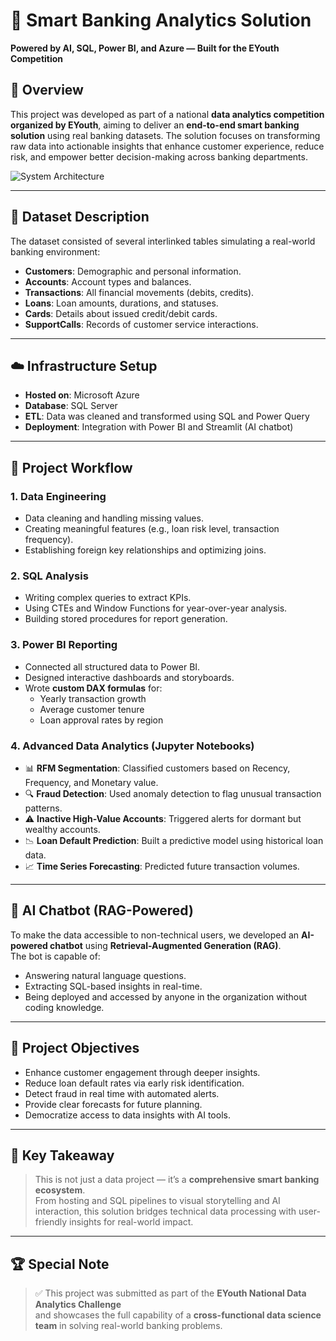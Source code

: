 # 💼 Smart Banking Analytics Solution  
**Powered by AI, SQL, Power BI, and Azure — Built for the EYouth Competition**

## 📌 Overview

This project was developed as part of a national **data analytics competition organized by EYouth**, aiming to deliver an **end-to-end smart banking solution** using real banking datasets. The solution focuses on 
transforming raw data into actionable insights that enhance customer experience, reduce risk, and empower better decision-making across banking departments.

![System Architecture](assets/dashboard.png)

---

## 🧩 Dataset Description

The dataset consisted of several interlinked tables simulating a real-world banking environment:

- **Customers**: Demographic and personal information.  
- **Accounts**: Account types and balances.  
- **Transactions**: All financial movements (debits, credits).  
- **Loans**: Loan amounts, durations, and statuses.  
- **Cards**: Details about issued credit/debit cards.  
- **SupportCalls**: Records of customer service interactions.

---

## ☁️ Infrastructure Setup

- **Hosted on**: Microsoft Azure  
- **Database**: SQL Server  
- **ETL**: Data was cleaned and transformed using SQL and Power Query  
- **Deployment**: Integration with Power BI and Streamlit (AI chatbot)

---

## 🔧 Project Workflow

### 1. **Data Engineering**
- Data cleaning and handling missing values.  
- Creating meaningful features (e.g., loan risk level, transaction frequency).  
- Establishing foreign key relationships and optimizing joins.

### 2. **SQL Analysis**
- Writing complex queries to extract KPIs.  
- Using CTEs and Window Functions for year-over-year analysis.  
- Building stored procedures for report generation.

### 3. **Power BI Reporting**
- Connected all structured data to Power BI.  
- Designed interactive dashboards and storyboards.  
- Wrote **custom DAX formulas** for:  
  - Yearly transaction growth  
  - Average customer tenure  
  - Loan approval rates by region

### 4. **Advanced Data Analytics (Jupyter Notebooks)**
- 📊 **RFM Segmentation**: Classified customers based on Recency, Frequency, and Monetary value.  
- 🔍 **Fraud Detection**: Used anomaly detection to flag unusual transaction patterns.  
- ⚠️ **Inactive High-Value Accounts**: Triggered alerts for dormant but wealthy accounts.  
- 📉 **Loan Default Prediction**: Built a predictive model using historical loan data.  
- 📈 **Time Series Forecasting**: Predicted future transaction volumes.

---

## 💬 AI Chatbot (RAG-Powered)

To make the data accessible to non-technical users, we developed an **AI-powered chatbot** using **Retrieval-Augmented Generation (RAG)**.  
The bot is capable of:
- Answering natural language questions.  
- Extracting SQL-based insights in real-time.  
- Being deployed and accessed by anyone in the organization without coding knowledge.

---

## 🎯 Project Objectives

- Enhance customer engagement through deeper insights.  
- Reduce loan default rates via early risk identification.  
- Detect fraud in real time with automated alerts.  
- Provide clear forecasts for future planning.  
- Democratize access to data insights with AI tools.

---

## 🧠 Key Takeaway

> This is not just a data project — it’s a **comprehensive smart banking ecosystem**.  
From hosting and SQL pipelines to visual storytelling and AI interaction, this solution bridges technical data processing with user-friendly insights for real-world impact.

---

## 🏆 Special Note

> ✅ This project was submitted as part of the **EYouth National Data Analytics Challenge**  
and showcases the full capability of a **cross-functional data science team** in solving real-world banking problems.
